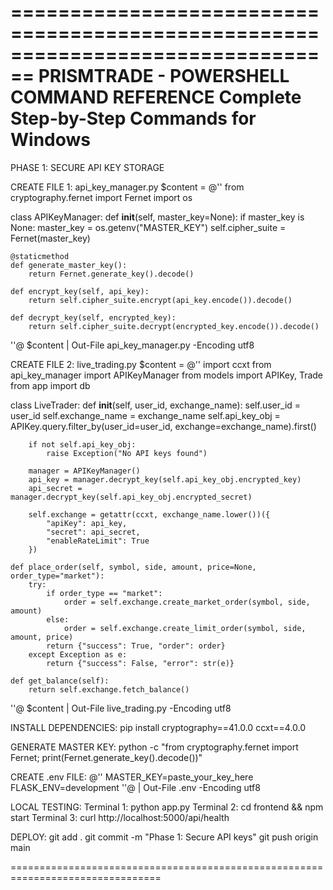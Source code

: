 ﻿================================================================================
PRISMTRADE - POWERSHELL COMMAND REFERENCE
Complete Step-by-Step Commands for Windows
================================================================================

PHASE 1: SECURE API KEY STORAGE

CREATE FILE 1: api_key_manager.py
$content = @''
from cryptography.fernet import Fernet
import os

class APIKeyManager:
    def __init__(self, master_key=None):
        if master_key is None:
            master_key = os.getenv("MASTER_KEY")
        self.cipher_suite = Fernet(master_key)
    
    @staticmethod
    def generate_master_key():
        return Fernet.generate_key().decode()
    
    def encrypt_key(self, api_key):
        return self.cipher_suite.encrypt(api_key.encode()).decode()
    
    def decrypt_key(self, encrypted_key):
        return self.cipher_suite.decrypt(encrypted_key.encode()).decode()
''@
$content | Out-File api_key_manager.py -Encoding utf8

CREATE FILE 2: live_trading.py
$content = @''
import ccxt
from api_key_manager import APIKeyManager
from models import APIKey, Trade
from app import db

class LiveTrader:
    def __init__(self, user_id, exchange_name):
        self.user_id = user_id
        self.exchange_name = exchange_name
        self.api_key_obj = APIKey.query.filter_by(user_id=user_id, exchange=exchange_name).first()
        
        if not self.api_key_obj:
            raise Exception("No API keys found")
        
        manager = APIKeyManager()
        api_key = manager.decrypt_key(self.api_key_obj.encrypted_key)
        api_secret = manager.decrypt_key(self.api_key_obj.encrypted_secret)
        
        self.exchange = getattr(ccxt, exchange_name.lower())({
            "apiKey": api_key,
            "secret": api_secret,
            "enableRateLimit": True
        })
    
    def place_order(self, symbol, side, amount, price=None, order_type="market"):
        try:
            if order_type == "market":
                order = self.exchange.create_market_order(symbol, side, amount)
            else:
                order = self.exchange.create_limit_order(symbol, side, amount, price)
            return {"success": True, "order": order}
        except Exception as e:
            return {"success": False, "error": str(e)}
    
    def get_balance(self):
        return self.exchange.fetch_balance()
''@
$content | Out-File live_trading.py -Encoding utf8

INSTALL DEPENDENCIES:
pip install cryptography==41.0.0 ccxt==4.0.0

GENERATE MASTER KEY:
python -c "from cryptography.fernet import Fernet; print(Fernet.generate_key().decode())"

CREATE .env FILE:
@''
MASTER_KEY=paste_your_key_here
FLASK_ENV=development
''@ | Out-File .env -Encoding utf8

LOCAL TESTING:
Terminal 1: python app.py
Terminal 2: cd frontend && npm start
Terminal 3: curl http://localhost:5000/api/health

DEPLOY:
git add .
git commit -m "Phase 1: Secure API keys"
git push origin main

================================================================================
